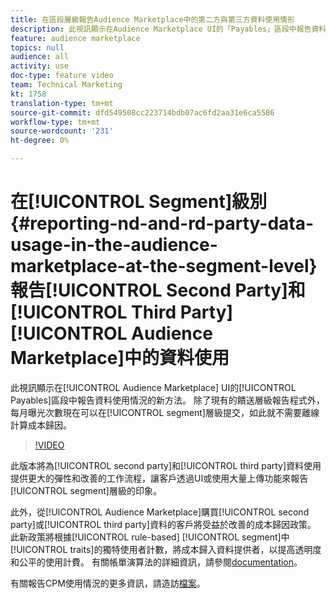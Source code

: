 ```yaml
---
title: 在區段層級報告Audience Marketplace中的第二方與第三方資料使用情形
description: 此視訊顯示在Audience Marketplace UI的「Payables」區段中報告資料使用情況的新方法。 除了現有的饋送層級報告程式外，現在可以在區段層級提交每月曝光，如此就不需要離線計算成本歸因。
feature: audience marketplace
topics: null
audience: all
activity: use
doc-type: feature video
team: Technical Marketing
kt: 1758
translation-type: tm+mt
source-git-commit: dfd549508cc223714bdb07ac6fd2aa31e6ca5586
workflow-type: tm+mt
source-wordcount: '231'
ht-degree: 0%

---
```



# 在[!UICONTROL Segment]級別{#reporting-nd-and-rd-party-data-usage-in-the-audience-marketplace-at-the-segment-level}報告[!UICONTROL Second Party]和[!UICONTROL Third Party][!UICONTROL Audience Marketplace]中的資料使用

此視訊顯示在[!UICONTROL Audience Marketplace] UI的[!UICONTROL Payables]區段中報告資料使用情況的新方法。 除了現有的饋送層級報告程式外，每月曝光次數現在可以在[!UICONTROL segment]層級提交，如此就不需要離線計算成本歸因。

>[!VIDEO](https://video.tv.adobe.com/v/25522/?quality=12)

此版本將為[!UICONTROL second party]和[!UICONTROL third party]資料使用提供更大的彈性和改善的工作流程，讓客戶透過UI或使用大量上傳功能來報告[!UICONTROL segment]層級的印象。

此外，從[!UICONTROL Audience Marketplace]購買[!UICONTROL second party]或[!UICONTROL third party]資料的客戶將受益於改善的成本歸因政策。 此新政策將根據[!UICONTROL rule-based] [!UICONTROL segment]中[!UICONTROL traits]的獨特使用者計數，將成本歸入資料提供者，以提高透明度和公平的使用計費。 有關帳單演算法的詳細資訊，請參閱[documentation](https://experiencecloud.adobe.com/resources/help/en_US/aam/marketplace_cpm_billing.html)。

有關報告CPM使用情況的更多資訊，請造訪[檔案](https://experiencecloud.adobe.com/resources/help/en_US/aam/t_marketplace_report_cpm_usage.html)。